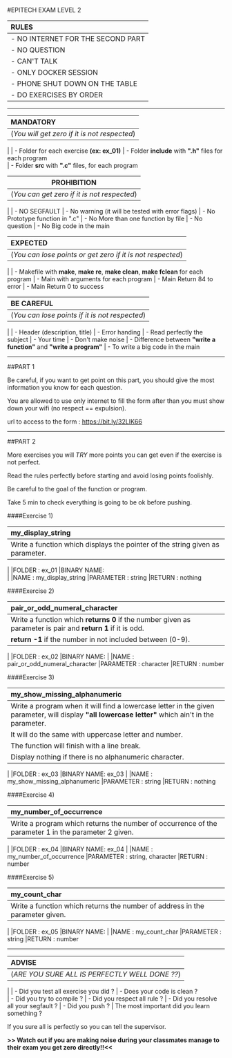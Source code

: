 #EPITECH EXAM LEVEL 2

|**RULES**|
|:--------|
| - NO INTERNET FOR THE SECOND PART
| - NO QUESTION
| - CAN'T TALK
| - ONLY DOCKER SESSION
| - PHONE SHUT DOWN ON THE TABLE
| - DO EXERCISES BY ORDER

________________________________________________________________________________________

|**MANDATORY**|
|:-------------|
|(_You will get zero if it is not respected_)
|
| - Folder for each exercise **(ex: ex_01)**
| - Folder **include** with **".h"** files for each program  
| - Folder **src** with **".c"** files, for each program 


|**PROHIBITION**|
|:-----------:|
|(_You can get zero if it is not respected_)
|
| - NO SEGFAULT
| - No warning (it will be tested with error flags)
| - No Prototype function in ".c"
| - No More than one function by file
| - No question 
| - No Big code in the main

|**EXPECTED**|
|:-----------|
|(_You can lose points or get zero if it is not respected_)
|
| - Makefile with **make**, **make re**, **make clean**, **make fclean** for each program 
| - Main with arguments for each program
| - Main Return 84 to error 
| - Main Return 0 to success 

|**BE CAREFUL**|
|:-----------|
|(_You can lose points if it is not respected_)
|
| - Header (description, title)
| - Error handing
| - Read perfectly the subject
| - Your time
| - Don't make noise
| - Difference between **"write a function"** and **"write a program"**
| - To write a big code in the main

________________________________________________________________________________________

##PART 1

Be careful, if you want to get point on this part, you should give the most information you know for each question.

You are allowed to use only internet to fill the form after than you must show down your wifi (no respect == expulsion).

url to access to the form :  https://bit.ly/32LIK66

__________________________________________________________________________________________________________________________________________________________________________________


##PART 2

More exercises you will *TRY* more points you can get even if the exercise is not perfect.

Read the rules perfectly before starting and avoid losing points foolishly.

Be careful to the goal of the function or program.

Take 5 min to check everything is going to be ok before pushing.





####Exercise 1)

|my_display_string|
|:----|
|Write a function which displays the pointer of the string given as parameter.
|
|FOLDER     :   ex_01
|BINARY NAME:   
|
|NAME       :   my_display_string
|PARAMETER  :   string
|RETURN     :   nothing





####Exercise 2)

|pair_or_odd_numeral_character|
|:----|
|Write a function which **returns 0** if the number given as parameter is pair and **return 1** if it is odd​.
|**return -1** if the number in not included between (0-9).
|
|FOLDER     :   ex_02
|BINARY NAME:
|
|NAME       :   pair_or_odd_numeral_character
|PARAMETER  :   character
|RETURN     :   number





####Exercise 3)

|my_show_missing_alphanumeric​|
|:----|
|Write a program when it will find a lowercase letter in the given parameter, will display **"all lowercase letter"** which ain't in the parameter. 
|It will do the same with uppercase letter and number.
|The function will finish with a line break.
|Display nothing if there is no alphanumeric character.
|
|FOLDER     :   ex_03
|BINARY NAME:   ex_03
|
|NAME       :   my_show_missing_alphanumeric​
|PARAMETER  :   string
|RETURN     :   nothing



####Exercise 4)

|my_number_of_occurrence|
|:----|
|Write a program which returns the number of occurrence of the parameter 1 in the parameter 2 given. 
|
|FOLDER     :   ex_04
|BINARY NAME:   ex_04
|
|NAME       :   my_number_of_occurrence
|PARAMETER  :   string, character
|RETURN     :   number


####Exercise 5)

|my_count_char|
|:----|
|Write a function which returns the number of address in the parameter given. 
|
|FOLDER     :   ex_05
|BINARY NAME:
|
|NAME       :   my_count_char
|PARAMETER  :   string
|RETURN     :   number

__________________________________________________________________________________________________________________________________________________________________________________


|**ADVISE**|
|:-------------|
|(_ARE YOU SURE ALL IS PERFECTLY WELL DONE ??_)
|
| - Did you test all exercise you did ?
| - Does your code is clean ?  
| - Did you try to compile ?
| - Did you respect all rule ?
| - Did you resolve all your segfault ?
| - Did you push ?
| The most important did you learn something ?

If you sure all is perfectly so you can tell the supervisor.
 
**>> Watch out if you are making noise during your classmates manage to their exam you get zero directly!!<<** 